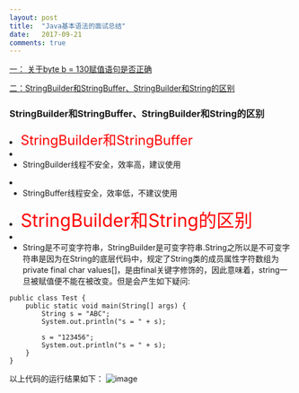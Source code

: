 ```yaml
---
layout: post
title:  "Java基本语法的面试总结"
date:   2017-09-21
comments: true
---
```

[一： 关于byte b = 130赋值语句是否正确](#fuzhi)

[二：StringBuilder和StringBuffer、StringBuilder和String的区别](#String)


<h3 id="fuzhi>赋值问题</h3>
```byte b = 130;```

> 上面的赋值语句是否存在问题？若存在问题，应该如何更改？更改后赋值的结果是多少？

> 解析：上面的赋值语句存在问题，因为byte类型的取值范围是-128 - 127之间，而130已经超出了byte的取值范围，因此存在问题。
> 更改方式：强制转换

```byte b = (byte)130```

> 最终的结果为：-126

> 结果分析：
- 首先：要了解计算机是如何进行计算的？
- - 计算机采用补码的方式进行计算
- 其次：要想根据计算方式获取到结果，前提是要知道数据的二进制的表示形式
- - 获取数据的二进制的表示形式：
- 再次：做截取操作，截取成byte
- 最后：根据已知的补码求原码
- ![image](../../assets/img/JAVASE/java-02.png)

<h3 id="String">StringBuilder和StringBuffer、StringBuilder和String的区别</h3

- <font color="red" size="5">StringBuilder和StringBuffer</font>
- - StringBuilder线程不安全，效率高，建议使用
- - StringBuffer线程安全，效率低，不建议使用
- <font color="red" size="6">StringBuilder和String的区别</font>
- - String是不可变字符串，StringBuilder是可变字符串.String之所以是不可变字符串是因为在String的底层代码中，规定了String类的成员属性字符数组为private final char values[]，是由final关键字修饰的，因此意味着，string一旦被赋值便不能在被改变。但是会产生如下疑问:

```
public class Test {
	public static void main(String[] args) {
		String s = "ABC";
		System.out.println("s = " + s);
		
		s = "123456";
		System.out.println("s = " + s);
	}
}
```
以上代码的运行结果如下：
![image](../../assets/img/JAVASE/interview-string.png)
